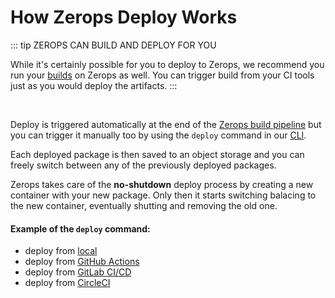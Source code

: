# How Zerops Deploy Works

::: tip ZEROPS CAN BUILD AND DEPLOY FOR YOU

While it's certainly possible for you to deploy to Zerops, we recommend you run your [builds]() on Zerops as well. You can trigger build from your CI tools just as you would deploy the artifacts.
:::

<br />

Deploy is triggered automatically at the end of the [Zerops build pipeline]() but you can trigger it manually too by using the `deploy` command in our [CLI]().

Each deployed package is then saved to an object storage and you can freely switch between any of the previously deployed packages.

Zerops takes care of the __no-shutdown__ deploy process by creating a new container with your new package. Only then it starts switching balacing to the new container, eventually shutting and removing the old one.

#### Example of the `deploy` command:

- deploy from [local]()
- deploy from [GitHub Actions]()
- deploy from [GitLab CI/CD]()
- deploy from [CircleCI]()
